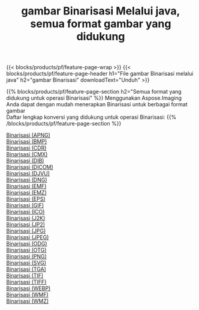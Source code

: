﻿---
title: gambar Binarisasi Melalui java, semua format gambar yang didukung 
weight: 3920
url: /id/java/binarize 
lang: id
langdirlevel: 2
locales: zh-hans,ja,it,ru,de,es,fr,nl,id,lt,pl,pt,vi,tr,ko,zh-hant,ar,hi,th,sv,cs,uk,he
description: Menggunakan Aspose.Imaging Anda dapat dengan mudah Binarisasi gambar Via java
---

{{< blocks/products/pf/feature-page-wrap >}}
{{< blocks/products/pf/feature-page-header h1="File gambar Binarisasi melalui java" h2="gambar Binarisasi" downloadText="Unduh" >}}


{{% blocks/products/pf/feature-page-section  h2="Semua format yang didukung untuk operasi Binarisasi" %}}
Menggunakan Aspose.Imaging Anda dapat dengan mudah menerapkan Binarisasi untuk berbagai format gambar
<br/>
Daftar lengkap konversi yang didukung untuk operasi Binarisasi:
{{% /blocks/products/pf/feature-page-section %}}
<div class="container-fluid productfamilypage bg-gray">
    <div class="convertypes bg-gray agp-content section">
        <div class="container">
		<div class="row other-converters">
		    <div class='col-md-2 other-converter remove-lp remove-rp'><a href="/imaging/id/java/binarize/apng" >Binarisasi (APNG)</a></div><div class='col-md-2 other-converter remove-lp remove-rp'><a href="/imaging/id/java/binarize/bmp" >Binarisasi (BMP)</a></div><div class='col-md-2 other-converter remove-lp remove-rp'><a href="/imaging/id/java/binarize/cdr" >Binarisasi (CDR)</a></div><div class='col-md-2 other-converter remove-lp remove-rp'><a href="/imaging/id/java/binarize/cmx" >Binarisasi (CMX)</a></div><div class='col-md-2 other-converter remove-lp remove-rp'><a href="/imaging/id/java/binarize/dib" >Binarisasi (DIB)</a></div><div class='col-md-2 other-converter remove-lp remove-rp'><a href="/imaging/id/java/binarize/dicom" >Binarisasi (DICOM)</a></div><div class='col-md-2 other-converter remove-lp remove-rp'><a href="/imaging/id/java/binarize/djvu" >Binarisasi (DJVU)</a></div><div class='col-md-2 other-converter remove-lp remove-rp'><a href="/imaging/id/java/binarize/dng" >Binarisasi (DNG)</a></div><div class='col-md-2 other-converter remove-lp remove-rp'><a href="/imaging/id/java/binarize/emf" >Binarisasi (EMF)</a></div><div class='col-md-2 other-converter remove-lp remove-rp'><a href="/imaging/id/java/binarize/emz" >Binarisasi (EMZ)</a></div><div class='col-md-2 other-converter remove-lp remove-rp'><a href="/imaging/id/java/binarize/eps" >Binarisasi (EPS)</a></div><div class='col-md-2 other-converter remove-lp remove-rp'><a href="/imaging/id/java/binarize/gif" >Binarisasi (GIF)</a></div><div class='col-md-2 other-converter remove-lp remove-rp'><a href="/imaging/id/java/binarize/ico" >Binarisasi (ICO)</a></div><div class='col-md-2 other-converter remove-lp remove-rp'><a href="/imaging/id/java/binarize/j2k" >Binarisasi (J2K)</a></div><div class='col-md-2 other-converter remove-lp remove-rp'><a href="/imaging/id/java/binarize/jp2" >Binarisasi (JP2)</a></div><div class='col-md-2 other-converter remove-lp remove-rp'><a href="/imaging/id/java/binarize/jpg" >Binarisasi (JPG)</a></div><div class='col-md-2 other-converter remove-lp remove-rp'><a href="/imaging/id/java/binarize/jpeg" >Binarisasi (JPEG)</a></div><div class='col-md-2 other-converter remove-lp remove-rp'><a href="/imaging/id/java/binarize/odg" >Binarisasi (ODG)</a></div><div class='col-md-2 other-converter remove-lp remove-rp'><a href="/imaging/id/java/binarize/otg" >Binarisasi (OTG)</a></div><div class='col-md-2 other-converter remove-lp remove-rp'><a href="/imaging/id/java/binarize/png" >Binarisasi (PNG)</a></div><div class='col-md-2 other-converter remove-lp remove-rp'><a href="/imaging/id/java/binarize/svg" >Binarisasi (SVG)</a></div><div class='col-md-2 other-converter remove-lp remove-rp'><a href="/imaging/id/java/binarize/tga" >Binarisasi (TGA)</a></div><div class='col-md-2 other-converter remove-lp remove-rp'><a href="/imaging/id/java/binarize/tif" >Binarisasi (TIF)</a></div><div class='col-md-2 other-converter remove-lp remove-rp'><a href="/imaging/id/java/binarize/tiff" >Binarisasi (TIFF)</a></div><div class='col-md-2 other-converter remove-lp remove-rp'><a href="/imaging/id/java/binarize/webp" >Binarisasi (WEBP)</a></div><div class='col-md-2 other-converter remove-lp remove-rp'><a href="/imaging/id/java/binarize/wmf" >Binarisasi (WMF)</a></div><div class='col-md-2 other-converter remove-lp remove-rp'><a href="/imaging/id/java/binarize/wmz" >Binarisasi (WMZ)</a></div>
                </div>
        </div>
    </div>
</div>
<br/>
